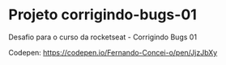 # Projeto corrigindo-bugs-01

Desafio para o curso da rocketseat - Corrigindo Bugs 01

Codepen: https://codepen.io/Fernando-Concei-o/pen/JjzJbXy
